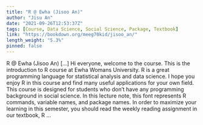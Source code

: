 ```yaml
---
title: "R @ Ewha (Jisoo An)"
author: "Jisu An"
date: "2021-09-26T12:53:37Z"
tags: [Course, Data Science, Social Science, Package, Textbook]
link: "https://bookdown.org/meeg70kid/jisoo_an/"
length_weight: "5.3%"
pinned: false
---
```


R @ Ewha (Jisoo An) [...] Hi everyone, welcome to the course. This is the introduction to R course at Ewha Womans University. R is a great programming language for statistical analysis and data science. I hope you enjoy R in this course and find many useful applications for your own field. This course is designed for students who don’t have any programming background in social science. In this lecture note, this font represents R commands, variable names, and package names. In order to maximize your learning in this semester, you should read the weekly reading assignment in our textbook, R ...
